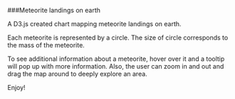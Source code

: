 ###Meteorite landings on earth

A D3.js created chart mapping meteorite landings on earth.

Each meteorite is represented by a circle. The size of circle corresponds to the mass of the meteorite.

To see additional information about a meteorite, hover over it and a tooltip will pop up with more information. Also, the user can zoom in and out and drag the map around to deeply explore an area.

Enjoy!